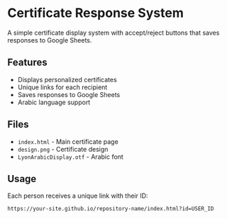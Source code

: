 # Certificate Response System

A simple certificate display system with accept/reject buttons that saves responses to Google Sheets.

## Features
- Displays personalized certificates
- Unique links for each recipient
- Saves responses to Google Sheets
- Arabic language support

## Files
- `index.html` - Main certificate page
- `design.png` - Certificate design
- `LyonArabicDisplay.otf` - Arabic font

## Usage
Each person receives a unique link with their ID:
```
https://your-site.github.io/repository-name/index.html?id=USER_ID
```
